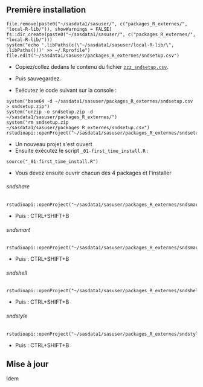## Première installation
```
file.remove(paste0("~/sasdata1/sasuser/", c("packages_R_externes/", "local-R-lib/")), showWarnings = FALSE)
fs::dir_create(paste0("~/sasdata1/sasuser/", c("packages_R_externes/", "local-R-lib/")))
system("echo '.libPaths(c(\"~/sasdata1/sasuser/local-R-lib/\", .libPaths()))' >> ~/.Rprofile")
file.edit("~/sasdata1/sasuser/packages_R_externes/sndsetup.csv")
```
+ Copiez/collez dedans le contenu du fichier [`zzz_sndsetup.csv`](https://raw.githubusercontent.com/pietrodito/sndsetup/main/zzz_sndsetup.csv).
+ Puis sauvegardez.

+ Exécutez le code suivant sur la console :
```
system("base64 -d ~/sasdata1/sasuser/packages_R_externes/sndsetup.csv > sndsetup.zip")
system("unzip -o sndsetup.zip -d ~/sasdata1/sasuser/packages_R_externes/")
system("rm sndsetup.zip ~/sasdata1/sasuser/packages_R_externes/sndsetup.csv")
rstudioapi::openProject("~/sasdata1/sasuser/packages_R_externes/sndsetup/sndsetup.Rproj")
```

+ Un nouveau projet s'est ouvert
+ Ensuite exécutez le script `_01-first_time_install.R` :
```
source("_01-first_time_install.R")
```
+ Vous devez ensuite ouvrir chacun des 4 packages et l'installer
###### sndshare
```
rstudioapi::openProject("~/sasdata1/sasuser/packages_R_externes/sndsmart/")
```
+ Puis : CTRL+SHIFT+B
###### sndsmart
```
rstudioapi::openProject("~/sasdata1/sasuser/packages_R_externes/sndsmart/")
```
+ Puis : CTRL+SHIFT+B
###### sndshell
```
rstudioapi::openProject("~/sasdata1/sasuser/packages_R_externes/sndshell/")
```
+ Puis : CTRL+SHIFT+B
###### sndstyle
```
rstudioapi::openProject("~/sasdata1/sasuser/packages_R_externes/sndstyle/")
```
+ Puis : CTRL+SHIFT+B



## Mise à jour
Idem
